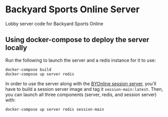 # Backyard Sports Online Server

Lobby server code for Backyard Sports Online

## Using docker-compose to deploy the server locally
Run the following to launch the server and a redis instance for it to use:
```
docker-compose build
docker-compose up server redis
```

In order to use the server along with the [BYOnline session server](https://github.com/Backyard-Sports-Online/session), you'll have to build a session server image and tag it `session-main:latest`. Then, you can launch all three components (server, redis, and session server) with:
```
docker-compose up server redis session-main
```
